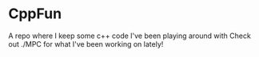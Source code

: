 # CppFun
A repo where I keep some c++ code I've been playing around with
Check out ./MPC for what I've been working on lately!
